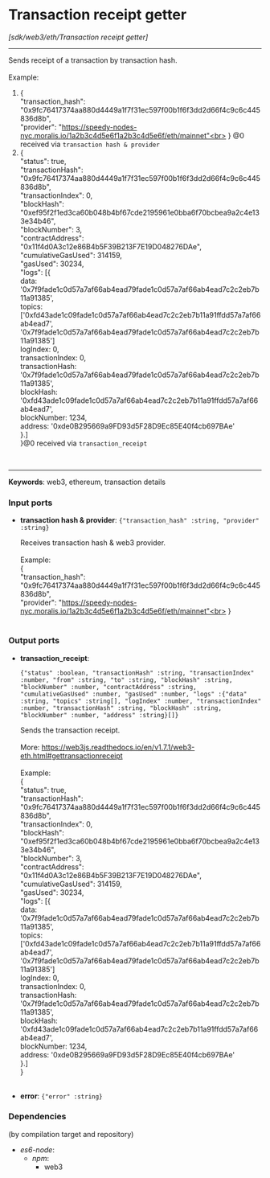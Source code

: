 # Transaction receipt getter

_[sdk/web3/eth/Transaction receipt getter]_

---

Sends receipt of a transaction by transaction hash.<br>
<br>
Example:<br>
1. {<br>
  "transaction_hash": "0x9fc76417374aa880d4449a1f7f31ec597f00b1f6f3dd2d66f4c9c6c445836d8b",<br>
 "provider": "https://speedy-nodes-nyc.moralis.io/1a2b3c4d5e6f1a2b3c4d5e6f/eth/mainnet"<br>
} @0 received via `transaction hash & provider`<br>
2. {<br>
  "status": true,<br>
  "transactionHash": "0x9fc76417374aa880d4449a1f7f31ec597f00b1f6f3dd2d66f4c9c6c445836d8b",<br>
  "transactionIndex": 0,<br>
  "blockHash": "0xef95f2f1ed3ca60b048b4bf67cde2195961e0bba6f70bcbea9a2c4e133e34b46",<br>
  "blockNumber": 3,<br>
  "contractAddress": "0x11f4d0A3c12e86B4b5F39B213F7E19D048276DAe",<br>
  "cumulativeGasUsed": 314159,<br>
  "gasUsed": 30234,<br>
  "logs": [{<br>
    data: '0x7f9fade1c0d57a7af66ab4ead79fade1c0d57a7af66ab4ead7c2c2eb7b11a91385',<br>
    topics: ['0xfd43ade1c09fade1c0d57a7af66ab4ead7c2c2eb7b11a91ffdd57a7af66ab4ead7', '0x7f9fade1c0d57a7af66ab4ead79fade1c0d57a7af66ab4ead7c2c2eb7b11a91385']<br>
    logIndex: 0,<br>
    transactionIndex: 0,<br>
    transactionHash: '0x7f9fade1c0d57a7af66ab4ead79fade1c0d57a7af66ab4ead7c2c2eb7b11a91385',<br>
    blockHash: '0xfd43ade1c09fade1c0d57a7af66ab4ead7c2c2eb7b11a91ffdd57a7af66ab4ead7',<br>
    blockNumber: 1234,<br>
    address: '0xde0B295669a9FD93d5F28D9Ec85E40f4cb697BAe'<br>
}.]<br>
}@0 received via `transaction_receipt`<br>
<br>

---

__Keywords__: web3, ethereum, transaction details

### Input ports

* __transaction hash & provider__: ` {"transaction_hash" :string, "provider" :string} `

    Receives transaction hash & web3 provider.<br>
    <br>
    Example:<br>
    {<br>
      "transaction_hash": "0x9fc76417374aa880d4449a1f7f31ec597f00b1f6f3dd2d66f4c9c6c445836d8b",<br>
     "provider": "https://speedy-nodes-nyc.moralis.io/1a2b3c4d5e6f1a2b3c4d5e6f/eth/mainnet"<br>
    }<br>
    <br>

### Output ports

* __transaction_receipt__: 
    ```
    {"status" :boolean, "transactionHash" :string, "transactionIndex" :number, "from" :string, "to" :string, "blockHash" :string, "blockNumber" :number, "contractAddress" :string, "cumulativeGasUsed" :number, "gasUsed" :number, "logs" :{"data" :string, "topics" :string[], "logIndex" :number, "transactionIndex" :number, "transactionHash" :string, "blockHash" :string, "blockNumber" :number, "address" :string}[]}
    ```

    Sends the transaction receipt.<br>
    <br>
    More: https://web3js.readthedocs.io/en/v1.7.1/web3-eth.html#gettransactionreceipt<br>
    <br>
    Example:<br>
    {<br>
      "status": true,<br>
      "transactionHash": "0x9fc76417374aa880d4449a1f7f31ec597f00b1f6f3dd2d66f4c9c6c445836d8b",<br>
      "transactionIndex": 0,<br>
      "blockHash": "0xef95f2f1ed3ca60b048b4bf67cde2195961e0bba6f70bcbea9a2c4e133e34b46",<br>
      "blockNumber": 3,<br>
      "contractAddress": "0x11f4d0A3c12e86B4b5F39B213F7E19D048276DAe",<br>
      "cumulativeGasUsed": 314159,<br>
      "gasUsed": 30234,<br>
      "logs": [{<br>
        data: '0x7f9fade1c0d57a7af66ab4ead79fade1c0d57a7af66ab4ead7c2c2eb7b11a91385',<br>
        topics: ['0xfd43ade1c09fade1c0d57a7af66ab4ead7c2c2eb7b11a91ffdd57a7af66ab4ead7', '0x7f9fade1c0d57a7af66ab4ead79fade1c0d57a7af66ab4ead7c2c2eb7b11a91385']<br>
        logIndex: 0,<br>
        transactionIndex: 0,<br>
        transactionHash: '0x7f9fade1c0d57a7af66ab4ead79fade1c0d57a7af66ab4ead7c2c2eb7b11a91385',<br>
        blockHash: '0xfd43ade1c09fade1c0d57a7af66ab4ead7c2c2eb7b11a91ffdd57a7af66ab4ead7',<br>
        blockNumber: 1234,<br>
        address: '0xde0B295669a9FD93d5F28D9Ec85E40f4cb697BAe'<br>
    }.]<br>
    }<br>
    <br>


* __error__: ` {"error" :string} `

### Dependencies
(by compilation target and repository)

* _es6-node_:
  * _npm_:
    * web3

